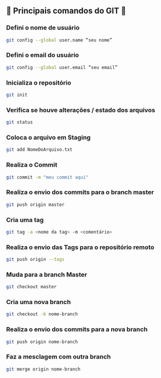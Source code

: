 ## 👑 Principais comandos do GIT 👑

###  Defini o nome de usuário 
```bash
git config --global user.name “seu nome”
```
###  Defini o email do usuário
```bash
git config --global user.email “seu email”
```

###  Inicializa o repositório
```bash
git init
```

###  Verifica se houve alterações / estado dos arquivos
```bash
git status
```
###  Coloca o arquivo em Staging
```bash
git add NomeDoArquivo.txt
```
###  Realiza o Commit
```bash
git commit -m "meu commit aqui" 
```
###  Realiza o envio dos commits para o branch master
```bash
git push origin master
```
###  Cria uma tag 
```bash
git tag -a <nome da tag> -m <comentário>
```
###  Realiza o envio das Tags para o repositório remoto
```bash
git push origin --tags
```
###  Muda para a branch Master
```bash
git checkout master
```
###  Cria uma nova branch 
```bash
git checkout -b nome-branch
```
###  Realiza o envio dos commits para a nova branch
```bash
git push origin nome-branch
```
###  Faz a mesclagem com outra branch
```bash
git merge origin nome-branch
```


